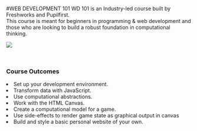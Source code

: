 #WEB DEVELOPMENT 101
WD 101 is an Industry-led course built by Freshworks and Pupilfirst.<br>
This course is meant for beginners in programming & web development and those who are looking to build
a robust foundation in computational thinking.

<img src="https://github.com/ShapeAI/PYTHON-AND-DATA-ANALYTICS/blob/main/YOUTUBE%20THUMBNAIL-4.png"> 

<br> <h3>Course Outcomes</h3>
<li>Set up your development environment.
<li>Transform data with JavaScript.
    <li>Use computational abstractions.
        <li>Work with the HTML Canvas.
            <li>Create a computational model for a game.
                <li>Use side-effects to render game state as graphical output in canvas<li>Build and style a basic personal website of your own.
